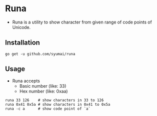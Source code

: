 # Runa

* Runa is a utility to show character from given range of code points of Unicode.

## Installation

```console
go get -u github.com/syumai/runa
```

## Usage

* Runa accepts
  - Basic number (like: 33)
  - Hex number (like: 0xaa)

```console
runa 33 126    # show characters in 33 to 126
runa 0x41 0x5a # show characters in 0x41 to 0x5a
runa -c a      # show code point of `a`
```

